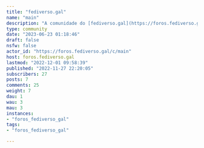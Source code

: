 ```yaml
---
title: "fediverso.gal" 
name: "main"
description: "A comunidade do [fediverso.gal](https://foros.fediverso.gal)"
type: community
date: "2023-06-23 01:18:46"
draft: false
nsfw: false
actor_id: "https://foros.fediverso.gal/c/main"
host: foros.fediverso.gal
lastmod: "2022-12-01 09:58:39"
published: "2022-11-27 22:20:05"
subscribers: 27
posts: 7
comments: 25
weight: 7
dau: 1
wau: 3
mau: 3
instances:
- "foros_fediverso_gal"
tags: 
- "foros_fediverso_gal"

---
```

